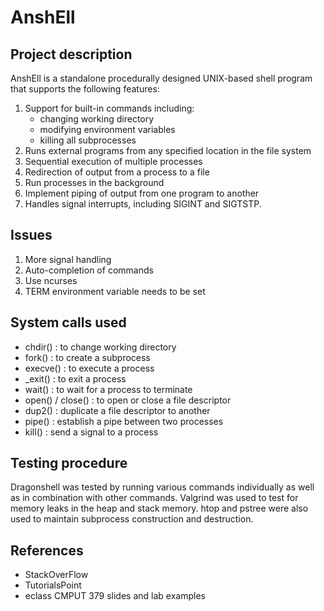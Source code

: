 # AnshEll

## Project description
AnshEll is a standalone procedurally designed UNIX-based shell program that supports the following features:
1. Support for built-in commands including:
    * changing working directory
    * modifying environment variables
    * killing all subprocesses
2. Runs external programs from any specified location in the file system
3. Sequential execution of multiple processes
4. Redirection of output from a process to a file
5. Run processes in the background
6. Implement piping of output from one program to another
7. Handles signal interrupts, including SIGINT and SIGTSTP.

## Issues
1. More signal handling
2. Auto-completion of commands
3. Use ncurses
4. TERM environment variable needs to be set

## System calls used
* chdir()   :   to change working directory
* fork()    :   to create a subprocess
* execve()  :   to execute a process
* _exit()   :   to exit a process
* wait()    :   to wait for a process to terminate
* open() / close()  :   to open or close a file descriptor
* dup2()    :   duplicate a file descriptor to another
* pipe()    :   establish a pipe between two processes
* kill()    :   send a signal to a process

## Testing procedure
Dragonshell was tested by running various commands individually as well as in combination with other commands. Valgrind was used to test for memory leaks in the heap and stack memory. htop and pstree were also used to maintain subprocess construction and destruction.

## References
* StackOverFlow
* TutorialsPoint
* eclass CMPUT 379 slides and lab examples
